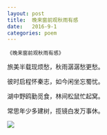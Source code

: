 ```yaml
---
layout: post
title:  晚来窗前观秋雨有感
date:   2016-9-1
categories: poem
---
```

`《晚来窗前观秋雨有感》`

旅美半载现烦愁，秋雨潺潺愁更愁。

彼时启程怀秦志，如今闲坐忘蜀忧。

湖中野鸥勤觅食，林间松鼠忙起窝。

常思年少多建树，揽镜白发万事休。

<!--more-->

![]({{site.url}}/Images/23.png)